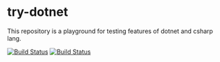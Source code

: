 # try-dotnet

This repository is a playground for testing features of dotnet and csharp lang.

[![Build Status](https://travis-ci.org/nikaburu/try-dotnet.svg?branch=master)](https://travis-ci.org/nikaburu/try-dotnet)
[![Build Status](https://dev.azure.com/nikaburu/try-dotnet/_apis/build/status/nikaburu.try-dotnet)](https://dev.azure.com/nikaburu/try-dotnet/_build/latest?definitionId=2)
